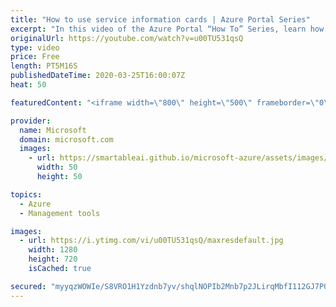 ```yaml
---
title: "How to use service information cards | Azure Portal Series"
excerpt: "In this video of the Azure Portal “How To” Series, learn how to easily navigate and find relevant resource information in the Azure Portal by using service information cards.   Try out these features in the Azure portal: https://portal.azure.com    Keep connected on Twitter: https://twitter.com/AzurePortal"
originalUrl: https://youtube.com/watch?v=u00TU531qsQ
type: video
price: Free
length: PT5M16S
publishedDateTime: 2020-03-25T16:00:07Z
heat: 50

featuredContent: "<iframe width=\"800\" height=\"500\" frameborder=\"0\" src=\"https://www.youtube.com/embed/u00TU531qsQ\" allow=\"accelerometer; autoplay; encrypted-media; gyroscope; picture-in-picture\" allowfullscreen></iframe>"

provider:
  name: Microsoft
  domain: microsoft.com
  images:
    - url: https://smartableai.github.io/microsoft-azure/assets/images/organizations/microsoft.com-50x50.jpg
      width: 50
      height: 50

topics:
  - Azure
  - Management tools

images:
  - url: https://i.ytimg.com/vi/u00TU531qsQ/maxresdefault.jpg
    width: 1280
    height: 720
    isCached: true

secured: "myyqzWOWIe/S8VRO1H1Yzdnb7yv/shqlNOPIb2Mnb7p2JLirqMbfI112GJ7P0yjp3qme4PIu7yMeRIFiav6TeabGbbK5UhzpF6sz7oSKIu/oRp8DF4d5xogjNxp98hNZfrRjc6z/SkxuOnbmDdo83HPX4w0NZQbzofjcbGG6a2FtIfJZ2XfIsguiTMBmorXAG2BdOZjJwe4MQU4vRJxD97bVzOLA8sV32qyLXWtCL8RDUQDDVvpVOoVfv5DcR9VgHsQ9ZC0V1queDi7d0jhv3IF/fkM0k3HZXE5cPy8ctXEWCgo/BHXHkpXOnb21L0jbcvt4PWc8edDOPR/FcpM3eSMDTHiKT9SsJa2drCYH6PeOJluB0n4fuRiK+e30haEuiWUglj8k2/bHOgC/sHmQU9GY3Wcfj6KKca+A3Lx21Eg=;B1ZSqSBOkf7b7bp4gHVp5w=="
---
```


